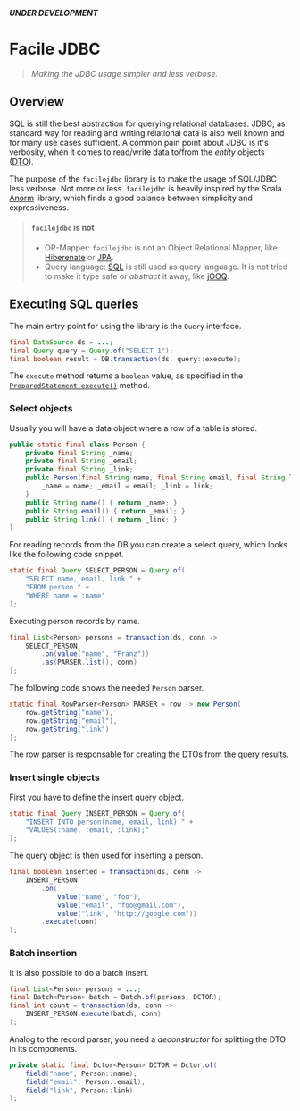 **_UNDER DEVELOPMENT_**

# Facile JDBC

> _Making the JDBC usage simpler and less verbose._

## Overview

SQL is still the best abstraction for querying relational databases. JDBC, as standard way for reading and writing relational data is also well known and for many use cases sufficient. A common pain point about JDBC is it's verbosity, when it comes to read/write data to/from the _entity_ objects ([DTO](https://en.wikipedia.org/wiki/Data_transfer_object)). 
 
 The purpose of the `facilejdbc` library is to make the usage of SQL/JDBC less verbose. Not more or less. `facilejdbc` is heavily inspired by the Scala [Anorm](https://playframework.github.io/anorm/) library, which finds a good balance between simplicity and expressiveness.

> #### `facilejdbc` is not
>
> * OR-Mapper: `facilejdbc` is not an Object Relational Mapper, like [Hiberenate](https://hibernate.org/) or [JPA](https://docs.oracle.com/javaee/7/tutorial/partpersist.htm).
> * Query language: [SQL]() is still used as query language. It is not tried to make it type safe or _abstract_ it away, like [jOOQ](https://www.jooq.org/).


## Executing SQL queries

The main entry point for using the library is the `Query` interface.

```java
final DataSource ds = ...;
final Query query = Query.of("SELECT 1");
final boolean result = DB.transaction(ds, query::execute);
```

The `execute` method returns a `boolean` value, as specified in the [`PreparedStatement.execute()`](https://docs.oracle.com/en/java/javase/11/docs/api/java.sql/java/sql/PreparedStatement.html#execute()) method.

### Select objects

Usually you will have a data object where a row of a table is stored.

```java
public static final class Person { 
    private final String _name;
    private final String _email;
    private final String _link;
    public Person(final String name, final String email, final String link) { 
    	_name = name; _email = email; _link = link; 
    }
    public String name() { return _name; }
    public String email() { return _email; }
    public String link() { return _link; }
}
```

For reading records from the DB you can create a select query, which looks like the following code snippet.

```java
static final Query SELECT_PERSON = Query.of(
    "SELECT name, email, link " +
    "FROM person " +
    "WHERE name = :name"
);
```

Executing person records by name.

```java
final List<Person> persons = transaction(ds, conn ->
    SELECT_PERSON
        .on(value("name", "Franz"))
        .as(PARSER.list(), conn)
);
```

The following code shows the needed `Person` parser.

```java
static final RowParser<Person> PARSER = row -> new Person(
    row.getString("name"),
    row.getString("email"),
    row.getString("link")
);
```

The row parser is responsable for creating the DTOs from the query results.

### Insert single objects

First you have to define the insert query object.

```java
static final Query INSERT_PERSON = Query.of(
    "INSERT INTO person(name, email, link) " +
    "VALUES(:name, :email, :link);"
);
```

The query object is then used for inserting a person.

```java
final boolean inserted = transaction(ds, conn ->
    INSERT_PERSON
        .on(
            value("name", "foo"),
            value("email", "foo@gmail.com"),
            value("link", "http://google.com"))
        .execute(conn)
);
```

### Batch insertion

It is also possible to do a batch insert.

```java
final List<Person> persons = ...;
final Batch<Person> batch = Batch.of(persons, DCTOR);
final int count = transaction(ds, conn ->
    INSERT_PERSON.execute(batch, conn)
);
```

Analog to the record parser, you need a _deconstructor_ for splitting the DTO in its components.

```java
private static final Dctor<Person> DCTOR = Dctor.of(
    field("name", Person::name),
    field("email", Person::email),
    field("link", Person::link)
);
```
